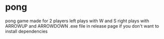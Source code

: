 # pong
pong game
made for 2 players
left plays with W and S
right plays with ARROWUP and ARROWDOWN
.exe file in release page if you don't want to install dependencies
